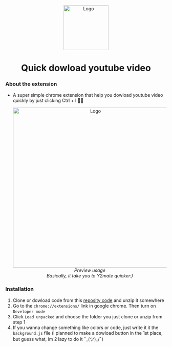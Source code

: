 <div align="center">
  <a href="https://github.com/LostArrows27/anime-subtitle-player">
    <img src="https://static.vecteezy.com/system/resources/previews/023/986/480/non_2x/youtube-logo-youtube-logo-transparent-youtube-icon-transparent-free-free-png.png" alt="Logo" width="140" height="140">
  </a>
  <h1>Quick dowload youtube video</h3>
</div>

### About the extension

- A super simple chrome extension that help you dowload youtube video quickly by just clicking Ctrl + I 🤠😎

  <div align="center">
    <img src="https://github.com/user-attachments/assets/4e44c5e1-6b34-457d-9978-3b6cf79bb68c" alt="Logo" width="500">
    <div><i>Preview usage</i></div>
     <div><i>Basically, it take you to Y2mate quicker:)</i></div>
</div>

### Installation 

1. Clone or dowload code from this [reposity code](https://github.com/LostArrows27/Fast-youtube-dowload/archive/refs/heads/main.zip) and unzip it somewhere
2. Go to the ```chrome://extensions/``` link in google chrome. Then turn on ```Developer mode```
3. Click ```Load unpacked``` and choose the folder you just clone or unzip from step 1
4. If you wanna change something like colors or code, just write it it the ```background.js``` file (i planned to make a dowload button in the 1st place, but guess what, im 2 lazy to do it ¯\_(ツ)_/¯)

